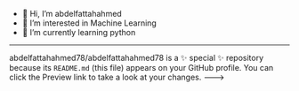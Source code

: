 - 👋 Hi, I’m abdelfattahahmed
- 👀 I’m interested in Machine Learning 
- 🌱 I’m currently learning python
- --------------------------------
abdelfattahahmed78/abdelfattahahmed78 is a ✨ special ✨ repository because its `README.md` (this file) appears on your GitHub profile.
You can click the Preview link to take a look at your changes.
--->

